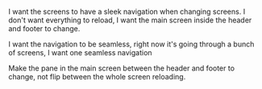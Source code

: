 I want the screens to have a sleek navigation when changing screens. I don't want everything to reload, I want the main screen inside the header and footer to change.

I want the navigation to be seamless, right now it's going through a bunch of screens, I want one seamless navigation

Make the pane in the main screen between the header and footer to change, not flip between the whole screen reloading.